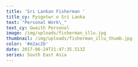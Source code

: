 ```yaml
---
title: 'Sri Lankan Fisherman '
title_cy: Pysgotwr o Sri Lanka
text: "Personal Work\_"
text_cy: Gwaith Personol
image: /img/uploads/fisherman_illu.jpg
thumbnail: /img/uploads/fisherman_illu_thumb.jpg
color: '#e2ac2b'
date: 2017-06-24T21:47:35.513Z
series: South East Asia
---
```



